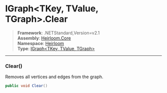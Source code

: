 # IGraph\<TKey, TValue, TGraph>.Clear

> **Framework**: .NETStandard,Version=v2.1  
> **Assembly**: [Heirloom.Core][0]  
> **Namespace**: [Heirloom][0]  
> **Type**: [IGraph\<TKey, TValue, TGraph>][1]  

--------------------------------------------------------------------------------

### Clear()

Removes all vertices and edges from the graph.

```cs
public void Clear()
```

[0]: ..\Heirloom.Core.md
[1]: Heirloom.IGraph[TKey,TValue,TGraph].md
